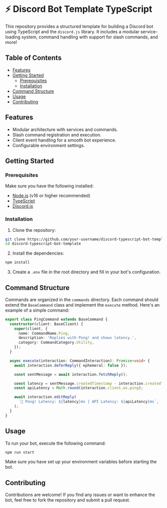 # ⚡ Discord Bot Template TypeScript

This repository provides a structured template for building a Discord bot using TypeScript and the `discord.js` library. It includes a modular service-loading system, command handling with support for slash commands, and more!

## Table of Contents

- [Features](#features)
- [Getting Started](#getting-started)
  - [Prerequisites](#prerequisites)
  - [Installation](#installation)
- [Command Structure](#command-structure)
- [Usage](#usage)
- [Contributing](#contributing)

## Features

- Modular architecture with services and commands.
- Slash command registration and execution.
- Client event handling for a smooth bot experience.
- Configurable environment settings.

## Getting Started

### Prerequisites

Make sure you have the following installed:

- [Node.js](https://nodejs.org/) (v16 or higher recommended)
- [TypeScript](https://www.typescriptlang.org/)
- [Discord.js](https://discord.js.org/)

### Installation

1. Clone the repository:

```bash
git clone https://github.com/your-username/discord-typescript-bot-template.git
cd discord-typescript-bot-template
```

2. Install the dependencies:

```bash
npm install
```

3. Create a `.env` file in the root directory and fill in your bot's configuration.

## Command Structure

Commands are organized in the `commands` directory. Each command should extend the `BaseCommand` class and implement the `execute` method. Here's an example of a simple command:

```typescript
export class PingCommand extends BaseCommand {
  constructor(client: BaseClient) {
    super(client, {
      name: CommandName.Ping,
      description: 'Replies with Pong! and shows latency.',
      category: CommandCategory.Utility,
    });
  }

  async execute(interaction: CommandInteraction): Promise<void> {
    await interaction.deferReply({ ephemeral: false });

    const sentMessage = await interaction.fetchReply();

    const latency = sentMessage.createdTimestamp - interaction.createdTimestamp;
    const apiLatency = Math.round(interaction.client.ws.ping);

    await interaction.editReply(
      `🏓 Pong! Latency: ${latency}ms | API Latency: ${apiLatency}ms`,
    );
  }
}
```

## Usage

To run your bot, execute the following command:

```bash
npm run start
```

Make sure you have set up your environment variables before starting the bot.

## Contributing

Contributions are welcome! If you find any issues or want to enhance the bot, feel free to fork the repository and submit a pull request.
